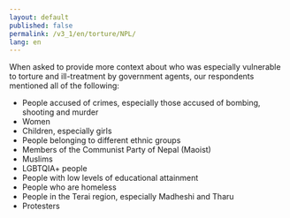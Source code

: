 ```yaml
---
layout: default
published: false
permalink: /v3_1/en/torture/NPL/
lang: en
---
```


When asked to provide more context about who was especially vulnerable to torture and ill-treatment by government agents, our respondents mentioned all of the following:
-	People accused of crimes, especially those accused of bombing, shooting and murder
-	Women
-	Children, especially girls
-	People belonging to different ethnic groups 
-	Members of the Communist Party of Nepal (Maoist) 
-	Muslims
-	LGBTQIA+ people
-	People with low levels of educational attainment
-	People who are homeless
-	People in the Terai region, especially Madheshi and Tharu
-	Protesters

